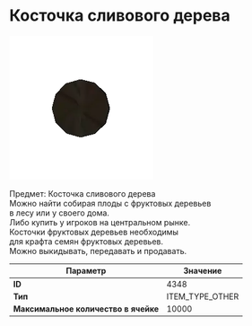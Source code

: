 # Косточка сливового дерева

![Item Image](../img/4348.webp?raw=true)

Предмет: Косточка сливового дерева<br>Можно найти собирая плоды с фруктовых деревьев<br>в лесу или у своего дома.<br>Либо купить у игроков на центральном рынке.<br>Косточки фруктовых деревьев необходимы <br>для крафта семян фруктовых деревьев.<br>Можно выкидывать, передавать и продавать.


| Параметр | Значение |
|----------|----------|
| **ID** | 4348 |
| **Тип** | ITEM_TYPE_OTHER |
| **Максимальное количество в ячейке** | 10000 |

